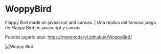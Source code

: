 # WoppyBird
Flappy Bird made on javascript and canvas. | Una replica del famoso juego de Flappy Bird en javascript y canvas

Puedes jugarlo aqui: https://morenodaryl.github.io/WoppyBird/

![Woppy Bird](http://img5.uploadhouse.com/fileuploads/22090/220907853439f923b9a6dc23e4396bb1b418ef07.png)
